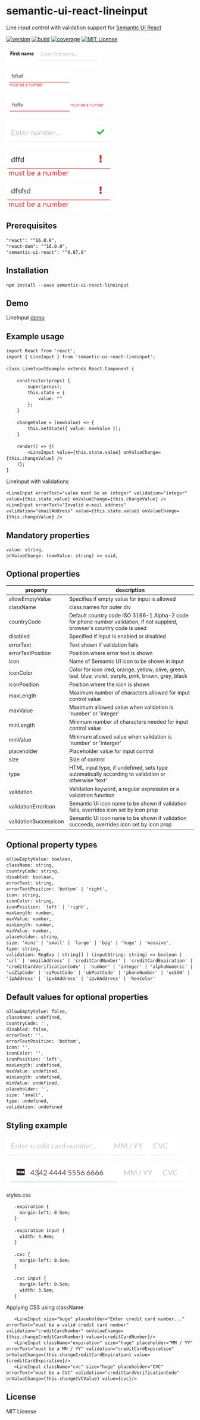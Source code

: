 # semantic-ui-react-lineinput

Line input control with validation support for [Semantic UI React]

[![version][version-badge]][package]
[![build][build]][circleci]
[![coverage][coverage]][codecov]
[![MIT License][license-badge]][license]

![Example image of LineInput](https://raw.githubusercontent.com/pksilen/semantic-ui-react-lineinput/master/example/example1.png)
   
![Example image of LineInput](https://raw.githubusercontent.com/pksilen/semantic-ui-react-lineinput/master/example/example2.png)
    
![Example image of LineInput](https://raw.githubusercontent.com/pksilen/semantic-ui-react-lineinput/master/example/example3.png)

![Example image of LineInput](https://raw.githubusercontent.com/pksilen/semantic-ui-react-lineinput/master/example/example4.png)

![Example image of LineInput](https://raw.githubusercontent.com/pksilen/semantic-ui-react-lineinput/master/example/example5.png)

![Example image of LineInput](https://raw.githubusercontent.com/pksilen/semantic-ui-react-lineinput/master/example/example6.png)

## Prerequisites
    "react": "^16.0.0",
    "react-dom": "^16.0.0",
    "semantic-ui-react": "^0.87.0"

## Installation
    npm install --save semantic-ui-react-lineinput
    
## Demo
   LineInput [demo] 
   
## Example usage
    import React from 'react';
    import { LineInput } from 'semantic-ui-react-lineinput';
    
    class LineInputExample extends React.Component {

        constructor(props) {
            super(props);
            this.state = {
                value: ""
            };
        }
        
        changeValue = (newValue) => {
            this.setState({ value: newValue });
        }
       
        render() => {(
            <LineInput value={this.state.value} onValueChange={this.changeValue} />
        )};
    }
    
   LineInput with validations
    
    <LineInput errorText="value must be an integer" validation="integer" value={this.state.value} onValueChange={this.changeValue} />             
    <LineInput errorText="Invalid e-mail address" validation="emailAddress" value={this.state.value} onValueChange={this.changeValue} />
   
## Mandatory properties      
    value: string, 
    onValueChange: (newValue: string) => void,
         
## Optional properties
| property                  | description                                                                                                                    |
| --------------------------| -------------------------------------------------------------------------------------------------------------------------------|
| allowEmptyValue           | Specifies if empty value for input is allowed                                                                                  |
| className                 | class names for outer div                                                                                                      |
| countryCode               | Default country code ISO 3166-1 Alpha-2 code for phone number validation, if not supplied, browser's country code is used      |
| disabled                  | Specified if input is enabled or disabled                                                                                      |
| errorText                 | Text shown if validation fails                                                                                                 |
| errorTextPosition         | Position where error text is shown                                                                                             |
| icon                      | Name of Semantic UI icon to be shown in input                                                                                  |
| iconColor                 | Color for icon (red, orange, yellow, olive, green, teal, blue, violet, purple, pink, brown, grey, black                        |
| iconPosition              | Position where the icon is shown                                                                                               |
| maxLength                 | Maximum number of characters allowed for input control value                                                                   |
| maxValue                  | Maximum allowed value when validation is 'number' or 'integer'                                                                 |
| minLength                 | Minimum number of characters needed for input control value                                                                    |
| minValue                  | Minimum allowed value when validation is 'number' or 'interger'                                                                | 
| placeholder               | Placeholder value for input control                                                                                            |
| size                      | Size of control                                                                                                                |
| type                      | HTML input type, if undefined, sets type automatically according to validation or otherwise 'text'                             |
| validation                | Validation keyword, a regular expression or a validation function                                                              |
| validationErrorIcon       | Semantic UI icon name to be shown if validation fails, overrides icon set by icon prop                                         |
| validationSuccessIcon     | Semantic UI icon name to be shown if validation succeeds, overrides icon set by icon prop                                      |

    
## Optional property types
    allowEmptyValue: boolean,
    className: string,  
    countryCode: string,
    disabled: boolean,
    errorText: string,
    errorTextPosition: 'bottom' | 'right',
    icon: string,
    iconColor: string,
    iconPosition: 'left' | 'right',
    maxLength: number,
    maxValue: number,
    minLength: number,
    minValue: number,
    placeholder: string,
    size: 'mini' | 'small' | 'large' | 'big' | 'huge' | 'massive',
    type: string,
    validation: RegExp | string[] | (inputString: string) => boolean | 'url' | 'emailAddress' | 'creditCardNumber' | 'creditCardExpiration' | 'creditCardVerificationCode' | 'number' | 'integer' | 'alphaNumeric' | 'usZipCode' | 'caPostCode' | 'ukPostCode' | 'phoneNumber' | 'usSSN' | 'ipAddress' | 'ipv4Address' | 'ipv6Address' | 'hexColor'
        
## Default values for optional properties
    allowEmptyValue: false,
    className: undefined,
    countryCode: '',
    disabled: false,
    errorText: '',
    errorTextPosition: 'bottom',
    icon: '',
    iconColor: '',
    iconPosition: 'left',
    maxLength: undefined,
    maxValue: undefined,
    minLength: undefined,
    minValue: undefined,
    placeholder: '',
    size: 'small',
    type: undefined,
    validation: undefined
    
## Styling example
   ![Example image of LineInput](https://raw.githubusercontent.com/pksilen/semantic-ui-react-lineinput/master/example/styled_example.png) 
   
   ![Example image of LineInput](https://raw.githubusercontent.com/pksilen/semantic-ui-react-lineinput/master/example/styled_example2.png)
    
   styles.css
   
       .expiration {
         margin-left: 0.5em;
       }
       
       .expiration input {
         width: 4.9em;
       }
       
       .cvc {
         margin-left: 0.5em;
       }
       
       .cvc input {
         margin-left: 0.5em;
         width: 3.5em;
       }
   
   Applying CSS using className
       
       <LineInput size="huge" placeholder="Enter credit card number..." errorText="must be a valid credit card number" validation="creditCardNumber" onValueChange={this.changeCreditCardNumber} value={creditCardNumber}/>
       <LineInput className="expiration" size="huge" placeholder="MM / YY" errorText="must be a MM / YY" validation="creditCardExpiration" onValueChange={this.changeCreditCardExpiration} value={creditCardExpiration}/>
       <LineInput className="cvc" size="huge" placeholder="CVC" errorText="must be a CVC" validation="creditCardVerificationCode" onValueChange={this.changeCVCValue} value={cvc}/>

## License
MIT License

[license-badge]: https://img.shields.io/badge/license-MIT-green
[license]: https://github.com/pksilen/semantic-ui-react-lineinput/blob/master/LICENSE
[version-badge]: https://img.shields.io/npm/v/semantic-ui-react-lineinput.svg?style=flat-square
[package]: https://www.npmjs.com/package/semantic-ui-react-lineinput
[build]: https://img.shields.io/circleci/project/github/pksilen/semantic-ui-react-lineinput/master.svg?style=flat-square
[circleci]: https://circleci.com/gh/pksilen/semantic-ui-react-lineinput/tree/master
[coverage]: https://img.shields.io/codecov/c/github/pksilen/semantic-ui-react-lineinput/master.svg?style=flat-square
[codecov]: https://codecov.io/gh/pksilen/semantic-ui-react-lineinput
[demo]: https://pksilen.github.io/semantic-ui-react-lineinput/
[Semantic UI React]: https://react.semantic-ui.com/

